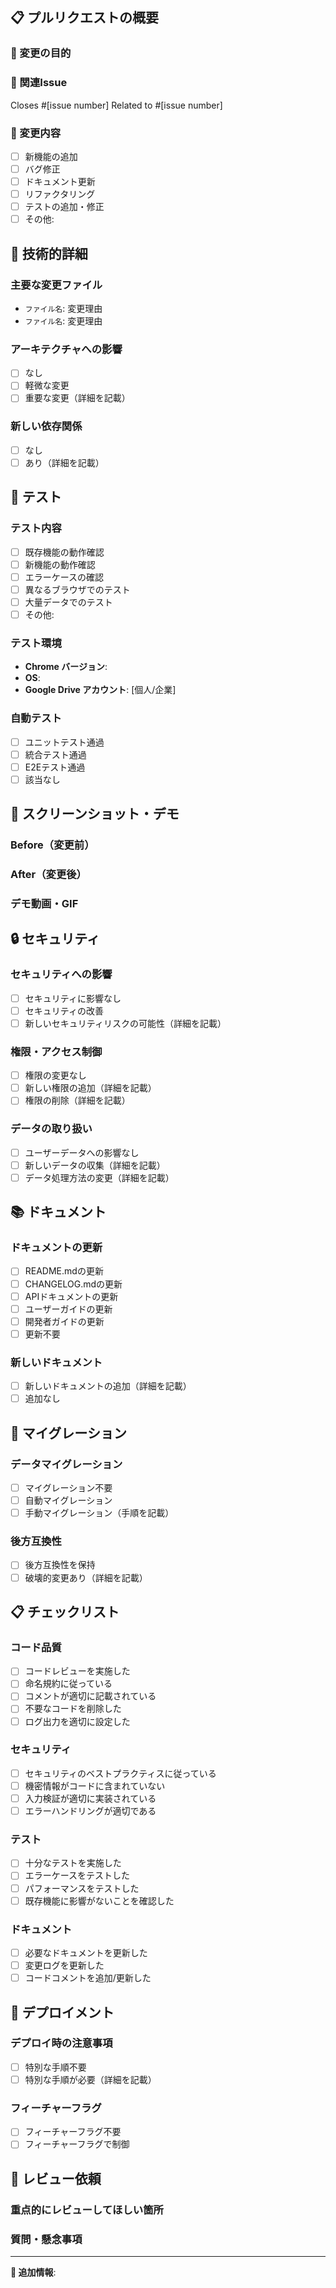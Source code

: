 ## 📋 プルリクエストの概要

### 🎯 変更の目的
<!-- このPRで何を達成したいかを簡潔に説明してください -->

### 🔗 関連Issue
<!-- 関連するIssueがあれば記載してください -->
Closes #[issue number]
Related to #[issue number]

### 📝 変更内容
<!-- 主要な変更点をリストアップしてください -->
- [ ] 新機能の追加
- [ ] バグ修正
- [ ] ドキュメント更新
- [ ] リファクタリング
- [ ] テストの追加・修正
- [ ] その他: 

## 🔧 技術的詳細

### 主要な変更ファイル
<!-- 変更したファイルとその理由を記載してください -->
- `ファイル名`: 変更理由
- `ファイル名`: 変更理由

### アーキテクチャへの影響
<!-- システム設計やアーキテクチャに影響がある場合は記載してください -->
- [ ] なし
- [ ] 軽微な変更
- [ ] 重要な変更（詳細を記載）

### 新しい依存関係
<!-- 新しいライブラリや依存関係を追加した場合は記載してください -->
- [ ] なし
- [ ] あり（詳細を記載）

## 🧪 テスト

### テスト内容
<!-- どのようなテストを実施したかを記載してください -->
- [ ] 既存機能の動作確認
- [ ] 新機能の動作確認
- [ ] エラーケースの確認
- [ ] 異なるブラウザでのテスト
- [ ] 大量データでのテスト
- [ ] その他: 

### テスト環境
- **Chrome バージョン**: 
- **OS**: 
- **Google Drive アカウント**: [個人/企業]

### 自動テスト
- [ ] ユニットテスト通過
- [ ] 統合テスト通過
- [ ] E2Eテスト通過
- [ ] 該当なし

## 📸 スクリーンショット・デモ

### Before（変更前）
<!-- 変更前のスクリーンショットを添付（UIに関わる変更の場合） -->

### After（変更後）
<!-- 変更後のスクリーンショットを添付（UIに関わる変更の場合） -->

### デモ動画・GIF
<!-- 動的な変更の場合はGIFや動画を添付 -->

## 🔒 セキュリティ

### セキュリティへの影響
- [ ] セキュリティに影響なし
- [ ] セキュリティの改善
- [ ] 新しいセキュリティリスクの可能性（詳細を記載）

### 権限・アクセス制御
- [ ] 権限の変更なし
- [ ] 新しい権限の追加（詳細を記載）
- [ ] 権限の削除（詳細を記載）

### データの取り扱い
- [ ] ユーザーデータへの影響なし
- [ ] 新しいデータの収集（詳細を記載）
- [ ] データ処理方法の変更（詳細を記載）

## 📚 ドキュメント

### ドキュメントの更新
- [ ] README.mdの更新
- [ ] CHANGELOG.mdの更新
- [ ] APIドキュメントの更新
- [ ] ユーザーガイドの更新
- [ ] 開発者ガイドの更新
- [ ] 更新不要

### 新しいドキュメント
- [ ] 新しいドキュメントの追加（詳細を記載）
- [ ] 追加なし

## 🔄 マイグレーション

### データマイグレーション
- [ ] マイグレーション不要
- [ ] 自動マイグレーション
- [ ] 手動マイグレーション（手順を記載）

### 後方互換性
- [ ] 後方互換性を保持
- [ ] 破壊的変更あり（詳細を記載）

## 📋 チェックリスト

### コード品質
- [ ] コードレビューを実施した
- [ ] 命名規約に従っている
- [ ] コメントが適切に記載されている
- [ ] 不要なコードを削除した
- [ ] ログ出力を適切に設定した

### セキュリティ
- [ ] セキュリティのベストプラクティスに従っている
- [ ] 機密情報がコードに含まれていない
- [ ] 入力検証が適切に実装されている
- [ ] エラーハンドリングが適切である

### テスト
- [ ] 十分なテストを実施した
- [ ] エラーケースをテストした
- [ ] パフォーマンスをテストした
- [ ] 既存機能に影響がないことを確認した

### ドキュメント
- [ ] 必要なドキュメントを更新した
- [ ] 変更ログを更新した
- [ ] コードコメントを追加/更新した

## 🚀 デプロイメント

### デプロイ時の注意事項
<!-- デプロイ時に特別な手順が必要な場合は記載してください -->
- [ ] 特別な手順不要
- [ ] 特別な手順が必要（詳細を記載）

### フィーチャーフラグ
- [ ] フィーチャーフラグ不要
- [ ] フィーチャーフラグで制御

## 👥 レビュー依頼

### 重点的にレビューしてほしい箇所
<!-- 特に注意深くレビューしてほしい部分があれば記載してください -->

### 質問・懸念事項
<!-- 実装について質問や懸念がある場合は記載してください -->

---

**📝 追加情報**: 
<!-- その他、レビュアーに伝えたい情報があれば記載してください -->